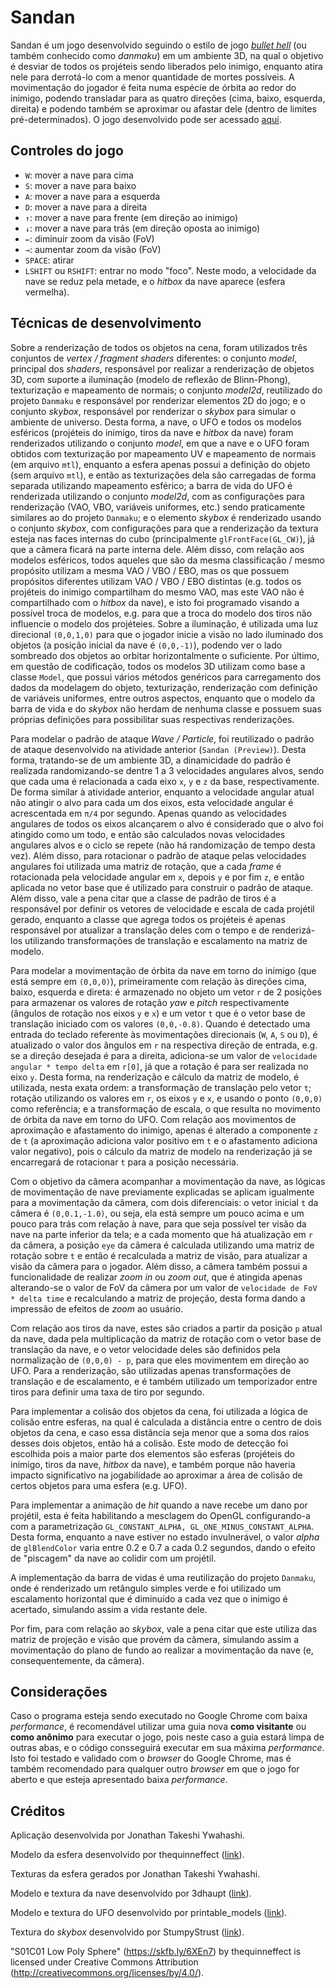 # Sandan

Sandan é um jogo desenvolvido seguindo o estilo de jogo [*bullet hell*](https://en.wikipedia.org/wiki/Danmaku) (ou também conhecido como *danmaku*) em um ambiente 3D, na qual o objetivo é desviar de todos os projéteis sendo liberados pelo inimigo, enquanto atira nele para derrotá-lo com a menor quantidade de mortes possíveis. A movimentação do jogador é feita numa espécie de órbita ao redor do inimigo, podendo transladar para as quatro direções (cima, baixo, esquerda, direita) e podendo também se aproximar ou afastar dele (dentro de limites pré-determinados). O jogo desenvolvido pode ser acessado [aqui](https://hirusora.github.io/abcg/sandan/).

## Controles do jogo

- `W`: mover a nave para cima
- `S`: mover a nave para baixo
- `A`: mover a nave para a esquerda
- `D`: mover a nave para a direita
- `↑`: mover a nave para frente (em direção ao inimigo)
- `↓`: mover a nave para trás (em direção oposta ao inimigo)
- `←`: diminuir zoom da visão (FoV)
- `→`: aumentar zoom da visão (FoV)
- `SPACE`: atirar
- `LSHIFT` ou `RSHIFT`: entrar no modo "foco". Neste modo, a velocidade da nave se reduz pela metade, e o *hitbox* da nave aparece (esfera vermelha).

## Técnicas de desenvolvimento

Sobre a renderização de todos os objetos na cena, foram utilizados três conjuntos de *vertex / fragment shaders* diferentes: o conjunto *model*, principal dos *shaders*, responsável por realizar a renderização de objetos 3D, com suporte a iluminação (modelo de reflexão de Blinn-Phong), texturização e mapeamento de normais; o conjunto *model2d*, reutilizado do projeto `Danmaku` e responsável por renderizar elementos 2D do jogo; e o conjunto *skybox*, responsável por renderizar o *skybox* para simular o ambiente de universo. Desta forma, a nave, o UFO e todos os modelos esféricos (projéteis do inimigo, tiros da nave e *hitbox* da nave) foram renderizados utilizando o conjunto *model*, em que a nave e o UFO foram obtidos com texturização por mapeamento UV e mapeamento de normais (em arquivo `mtl`), enquanto a esfera apenas possui a definição do objeto (sem arquivo `mtl`), e então as texturizações dela são carregadas de forma separada utilizando mapeamento esférico; a barra de vida do UFO é renderizada utilizando o conjunto *model2d*, com as configurações para renderização (VAO, VBO, variáveis uniformes, etc.) sendo praticamente similares ao do projeto `Danmaku`; e o elemento *skybox* é renderizado usando o conjunto *skybox*, com configurações para que a renderização da textura esteja nas faces internas do cubo (principalmente `glFrontFace(GL_CW)`), já que a câmera ficará na parte interna dele. Além disso, com relação aos modelos esféricos, todos aqueles que são da mesma classificação / mesmo propósito utilizam a mesma VAO / VBO / EBO, mas os que possuem propósitos diferentes utilizam VAO / VBO / EBO distintas (e.g. todos os projéteis do inimigo compartilham do mesmo VAO, mas este VAO não é compartilhado com o *hitbox* da nave), e isto foi programado visando a possível troca de modelos, e.g. para que a troca do modelo dos tiros não influencie o modelo dos projéteies. Sobre a iluminação, é utilizada uma luz direcional `(0,0,1,0)` para que o jogador inicie a visão no lado iluminado dos objetos (a posição inicial da nave é `(0,0,-1)`), podendo ver o lado sombreado dos objetos ao orbitar horizontalmente o suficiente. Por último, em questão de codificação, todos os modelos 3D utilizam como base a classe `Model`, que possui vários métodos genéricos para carregamento dos dados da modelagem do objeto, texturização, renderização com definição de variáveis uniformes, entre outros aspectos, enquanto que o modelo da barra de vida e do *skybox* não herdam de nenhuma classe e possuem suas próprias definições para possibilitar suas respectivas renderizações.

Para modelar o padrão de ataque *Wave / Particle*, foi reutilizado o padrão de ataque desenvolvido na atividade anterior (`Sandan (Preview)`). Desta forma, tratando-se de um ambiente 3D, a dinamicidade do padrão é realizada randomizando-se dentre 1 a 3 velocidades angulares alvos, sendo que cada uma é relacionada a cada eixo `x`, `y` e `z` da base, respectivamente. De forma similar à atividade anterior, enquanto a velocidade angular atual não atingir o alvo para cada um dos eixos, esta velocidade angular é acrescentada em `π/4` por segundo. Apenas quando as velocidades angulares de todos os eixos alcançarem o alvo é considerado que o alvo foi atingido como um todo, e então são calculados novas velocidades angulares alvos e o ciclo se repete (não há randomização de tempo desta vez). Além disso, para rotacionar o padrão de ataque pelas velocidades angulares foi utilizada uma matriz de rotação, que a cada *frame* é rotacionada pela velocidade angular em `x`, depois `y` e por fim `z`, e então aplicada no vetor base que é utilizado para construir o padrão de ataque. Além disso, vale a pena citar que a classe de padrão de tiros é a responsável por definir os vetores de velocidade e escala de cada projétil gerado, enquanto a classe que agrega todos os projéteis é apenas responsável por atualizar a translação deles com o tempo e de renderizá-los utilizando transformações de translação e escalamento na matriz de modelo.

Para modelar a movimentação de órbita da nave em torno do inimigo (que está sempre em `(0,0,0)`), primeiramente com relação às direções cima, baixo, esquerda e direta: é armazenado no objeto um vetor `r` de 2 posições para armazenar os valores de rotação *yaw* e *pitch* respectivamente (ângulos de rotação nos eixos `y` e `x`) e um vetor `t` que é o vetor base de translação iniciado com os valores `(0,0,-0.8)`. Quando é detectado uma entrada do teclado referente às movimentações direcionais (`W`, `A`, `S` ou `D`), é atualizado o valor dos ângulos em `r` na respectiva direção de entrada, e.g. se a direção desejada é para a direita, adiciona-se um valor de `velocidade angular * tempo delta` em `r[0]`, já que a rotação é para ser realizada no eixo `y`. Desta forma, na renderização e cálculo da matriz de modelo, é utilizada, nesta exata ordem: a transformação de translação pelo vetor `t`; rotação utilizando os valores em `r`, os eixos `y` e `x`, e usando o ponto `(0,0,0)` como referência; e a transformação de escala, o que resulta no movimento de órbita da nave em torno do UFO. Com relação aos movimentos de aproximação e afastamento do inimigo, apenas é alterado a componente `z` de `t` (a aproximação adiciona valor positivo em `t` e o afastamento adiciona valor negativo), pois o cálculo da matriz de modelo na renderização já se encarregará de rotacionar `t` para a posição necessária.

Com o objetivo da câmera acompanhar a movimentação da nave, as lógicas de movimentação de nave previamente explicadas se aplicam igualmente para a movimentação da câmera, com dois diferenciais: o vetor inicial `t` da câmera é `(0,0.1,-1.0)`, ou seja, ela está sempre um pouco acima e um pouco para trás com relação à nave, para que seja possível ter visão da nave na parte inferior da tela; e a cada momento que há atualização em `r` da câmera, a posição `eye` da câmera é calculada utilizando uma matriz de rotação sobre `t` e então é recalculada a matriz de visão, para atualizar a visão da câmera para o jogador. Além disso, a câmera também possui a funcionalidade de realizar *zoom in* ou *zoom out*, que é atingida apenas alterando-se o valor de FoV da câmera por um valor de `velocidade de FoV * delta time` e recalculando a matriz de projeção, desta forma dando a impressão de efeitos de *zoom* ao usuário.

Com relação aos tiros da nave, estes são criados a partir da posição `p` atual da nave, dada pela multiplicação da matriz de rotação com o vetor base de translação da nave, e o vetor velocidade deles são definidos pela normalização de `(0,0,0) - p`, para que eles movimentem em direção ao UFO. Para a renderização, são utilizadas apenas transformações de translação e de escalamento, e é também utilizado um temporizador entre tiros para definir uma taxa de tiro por segundo.

Para implementar a colisão dos objetos da cena, foi utilizada a lógica de colisão entre esferas, na qual é calculada a distância entre o centro de dois objetos da cena, e caso essa distância seja menor que a soma dos raios desses dois objetos, então há a colisão. Este modo de detecção foi escolhida pois a maior parte dos elementos são esferas (projéteis do inimigo, tiros da nave, *hitbox* da nave), e também porque não haveria impacto significativo na jogabilidade ao aproximar a área de colisão de certos objetos para uma esfera (e.g. UFO).

Para implementar a animação de *hit* quando a nave recebe um dano por projétil, esta é feita habilitando a mesclagem do OpenGL configurando-a com a parametrização `GL_CONSTANT_ALPHA, GL_ONE_MINUS_CONSTANT_ALPHA`. Desta forma, enquanto a nave estiver no estado invulnerável, o valor *alpha* de `glBlendColor` varia entre 0.2 e 0.7 a cada 0.2 segundos, dando o efeito de "piscagem" da nave ao colidir com um projétil.

A implementação da barra de vidas é uma reutilização do projeto `Danmaku`, onde é renderizado um retângulo simples verde e foi utilizado um escalamento horizontal que é diminuído a cada vez que o inimigo é acertado, simulando assim a vida restante dele.

Por fim, para com relação ao *skybox*, vale a pena citar que este utiliza das matriz de projeção e visão que provém da câmera, simulando assim a movimentação do plano de fundo ao realizar a movimentação da nave (e, consequentemente, da câmera).

## Considerações

Caso o programa esteja sendo executado no Google Chrome com baixa *performance*, é recomendável utilizar uma guia nova **como visitante** ou **como anônimo** para executar o jogo, pois neste caso a guia estará limpa de outras abas, e o código consseguirá executar em sua máxima *performance*. Isto foi testado e validado com o *browser* do Google Chrome, mas é também recomendado para qualquer outro *browser* em que o jogo for aberto e que esteja apresentado baixa *performance*.

## Créditos

Aplicação desenvolvida por Jonathan Takeshi Ywahashi.

Modelo da esfera desenvolvido por thequinneffect ([link](https://skfb.ly/6XEn7)).

Texturas da esfera gerados por Jonathan Takeshi Ywahashi.

Modelo e textura da nave desenvolvido por 3dhaupt ([link](https://free3d.com/3d-model/intergalactic-spaceship-in-blender-28-eevee-394046.html)).

Modelo e textura do UFO desenvolvido por printable_models ([link](https://free3d.com/3d-model/ufo-saucer-v1--190141.html)).

Textura do *skybox* desenvolvido por StumpyStrust ([link](https://opengameart.org/content/space-skyboxes-0)).

"S01C01 Low Poly Sphere" (https://skfb.ly/6XEn7) by thequinneffect is licensed under Creative Commons Attribution (http://creativecommons.org/licenses/by/4.0/).
